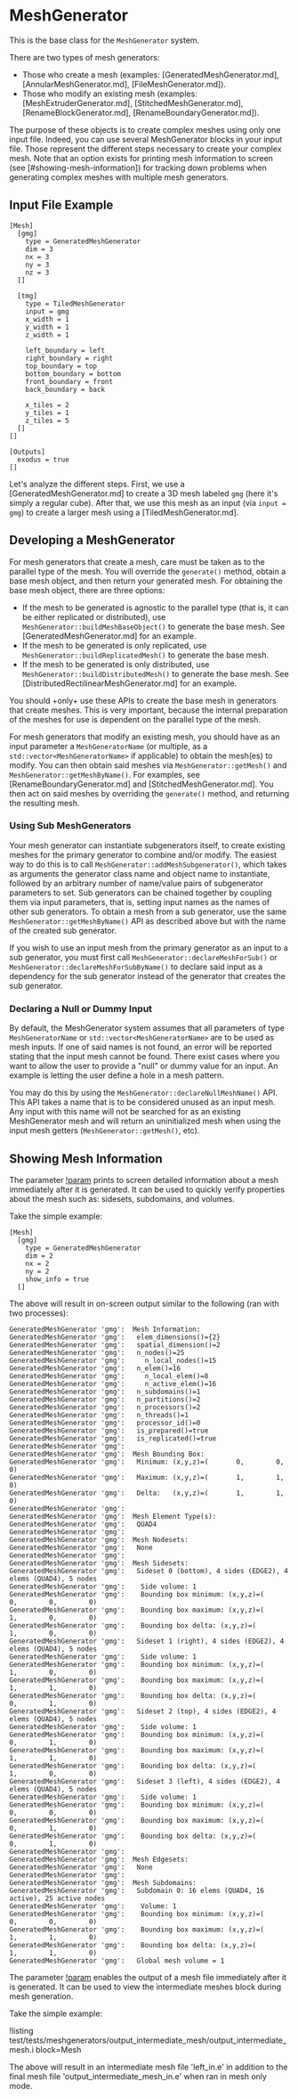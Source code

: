 # MeshGenerator

This is the base class for the `MeshGenerator` system.

There are two types of mesh generators:

- Those who create a mesh (examples: [GeneratedMeshGenerator.md], [AnnularMeshGenerator.md], [FileMeshGenerator.md]).
- Those who modify an existing mesh (examples: [MeshExtruderGenerator.md], [StitchedMeshGenerator.md], [RenameBlockGenerator.md], [RenameBoundaryGenerator.md]).

The purpose of these objects is to create complex meshes using only one input file. Indeed, you can use several MeshGenerator blocks in your input file. Those represent the different steps necessary to create your complex mesh. Note that an option exists for printing mesh information to screen (see [#showing-mesh-information]) for tracking down problems when generating complex meshes with multiple mesh generators.

## Input File Example

```
[Mesh]
  [gmg]
    type = GeneratedMeshGenerator
    dim = 3
    nx = 3
    ny = 3
    nz = 3
  []

  [tmg]
    type = TiledMeshGenerator
    input = gmg
    x_width = 1
    y_width = 1
    z_width = 1

    left_boundary = left
    right_boundary = right
    top_boundary = top
    bottom_boundary = bottom
    front_boundary = front
    back_boundary = back

    x_tiles = 2
    y_tiles = 1
    z_tiles = 5
  []
[]

[Outputs]
  exodus = true
[]
```

Let's analyze the different steps. First, we use a [GeneratedMeshGenerator.md] to create a 3D mesh labeled `gmg` (here it's simply a regular cube). After that, we use this mesh as an input (via `input = gmg`) to create a larger mesh using a [TiledMeshGenerator.md].

## Developing a MeshGenerator

For mesh generators that create a mesh, care must be taken as to the parallel type of the mesh. You will override the `generate()` method, obtain a base mesh object, and then return your generated mesh. For obtaining the base mesh object, there are three options:

- If the mesh to be generated is agnostic to the parallel type (that is, it can be either replicated or distributed), use `MeshGenerator::buildMeshBaseObject()` to generate the base mesh. See [GeneratedMeshGenerator.md] for an example.
- If the mesh to be generated is only replicated, use `MeshGenerator::buildReplicatedMesh()` to generate the base mesh.
- If the mesh to be generated is only distributed, use `MeshGenerator::buildDistributedMesh()` to generate the base mesh. See [DistributedRectilinearMeshGenerator.md] for an example.

You should +only+ use these APIs to create the base mesh in generators that create meshes. This is very important, because the internal preparation of the meshes for use is dependent on the parallel type of the mesh.

For mesh generators that modify an existing mesh, you should have as an input parameter a `MeshGeneratorName` (or multiple, as a `std::vector<MeshGeneratorName>` if applicable) to obtain the mesh(es) to modify. You can then obtain said meshes via `MeshGenerator::getMesh()` and `MeshGenerator::getMeshByName()`. For examples, see [RenameBoundaryGenerator.md] and [StitchedMeshGenerator.md]. You then act on said meshes by overriding the `generate()` method, and returning the resulting mesh.

### Using Sub MeshGenerators

Your mesh generator can instantiate subgenerators itself, to create existing meshes for the primary generator to combine and/or modify.  The easiest way to do this is to call `MeshGenerator::addMeshSubgenerator()`, which takes as arguments the generator class name and object name to instantiate, followed by an arbitrary number of name/value pairs of subgenerator parameters to set. Sub generators can be chained together by coupling them via input parameters, that is, setting input names as the names of other sub generators. To obtain a mesh from a sub generator, use the same `MeshGenerator::getMeshByName()` API as described above but with the name of the created sub generator.

If you wish to use an input mesh from the primary generator as an input to a sub generator, you must first call `MeshGenerator::declareMeshForSub()` or `MeshGenerator::declareMeshForSubByName()` to declare said input as a dependency for the sub generator instead of the generator that creates the sub generator.

### Declaring a Null or Dummy Input

By default, the MeshGenerator system assumes that all parameters of type `MeshGeneratorName` or `std::vector<MeshGeneratorName>` are to be used as mesh inputs. If one of said names is not found, an error will be reported stating that the input mesh cannot be found. There exist cases where you want to allow the user to provide a "null" or dummy value for an input. An example is letting the user define a hole in a mesh pattern.

You may do this by using the `MeshGenerator::declareNullMeshName()` API. This API takes a name that is to be considered unused as an input mesh. Any input with this name will not be searched for as an existing MeshGenerator mesh and will return an uninitialized mesh when using the input mesh getters (`MeshGenerator::getMesh()`, etc).

## Showing Mesh Information

The parameter [!param](/Mesh/GeneratedMeshGenerator/show_info) prints to screen detailed information about a mesh immediately after it is generated. It can be used to quickly verify properties about the mesh such as: sidesets, subdomains, and volumes.

Take the simple example:

```
[Mesh]
  [gmg]
    type = GeneratedMeshGenerator
    dim = 2
    nx = 2
    ny = 2
    show_info = true
  []
```

The above will result in on-screen output similar to the following (ran with two processes):

```
GeneratedMeshGenerator 'gmg':  Mesh Information:
GeneratedMeshGenerator 'gmg':   elem_dimensions()={2}
GeneratedMeshGenerator 'gmg':   spatial_dimension()=2
GeneratedMeshGenerator 'gmg':   n_nodes()=25
GeneratedMeshGenerator 'gmg':     n_local_nodes()=15
GeneratedMeshGenerator 'gmg':   n_elem()=16
GeneratedMeshGenerator 'gmg':     n_local_elem()=8
GeneratedMeshGenerator 'gmg':     n_active_elem()=16
GeneratedMeshGenerator 'gmg':   n_subdomains()=1
GeneratedMeshGenerator 'gmg':   n_partitions()=2
GeneratedMeshGenerator 'gmg':   n_processors()=2
GeneratedMeshGenerator 'gmg':   n_threads()=1
GeneratedMeshGenerator 'gmg':   processor_id()=0
GeneratedMeshGenerator 'gmg':   is_prepared()=true
GeneratedMeshGenerator 'gmg':   is_replicated()=true
GeneratedMeshGenerator 'gmg':
GeneratedMeshGenerator 'gmg':  Mesh Bounding Box:
GeneratedMeshGenerator 'gmg':   Minimum: (x,y,z)=(       0,        0,        0)
GeneratedMeshGenerator 'gmg':   Maximum: (x,y,z)=(       1,        1,        0)
GeneratedMeshGenerator 'gmg':   Delta:   (x,y,z)=(       1,        1,        0)
GeneratedMeshGenerator 'gmg':
GeneratedMeshGenerator 'gmg':  Mesh Element Type(s):
GeneratedMeshGenerator 'gmg':   QUAD4
GeneratedMeshGenerator 'gmg':
GeneratedMeshGenerator 'gmg':  Mesh Nodesets:
GeneratedMeshGenerator 'gmg':   None
GeneratedMeshGenerator 'gmg':
GeneratedMeshGenerator 'gmg':  Mesh Sidesets:
GeneratedMeshGenerator 'gmg':   Sideset 0 (bottom), 4 sides (EDGE2), 4 elems (QUAD4), 5 nodes
GeneratedMeshGenerator 'gmg':    Side volume: 1
GeneratedMeshGenerator 'gmg':    Bounding box minimum: (x,y,z)=(       0,        0,        0)
GeneratedMeshGenerator 'gmg':    Bounding box maximum: (x,y,z)=(       1,        0,        0)
GeneratedMeshGenerator 'gmg':    Bounding box delta: (x,y,z)=(       1,        0,        0)
GeneratedMeshGenerator 'gmg':   Sideset 1 (right), 4 sides (EDGE2), 4 elems (QUAD4), 5 nodes
GeneratedMeshGenerator 'gmg':    Side volume: 1
GeneratedMeshGenerator 'gmg':    Bounding box minimum: (x,y,z)=(       1,        0,        0)
GeneratedMeshGenerator 'gmg':    Bounding box maximum: (x,y,z)=(       1,        1,        0)
GeneratedMeshGenerator 'gmg':    Bounding box delta: (x,y,z)=(       0,        1,        0)
GeneratedMeshGenerator 'gmg':   Sideset 2 (top), 4 sides (EDGE2), 4 elems (QUAD4), 5 nodes
GeneratedMeshGenerator 'gmg':    Side volume: 1
GeneratedMeshGenerator 'gmg':    Bounding box minimum: (x,y,z)=(       0,        1,        0)
GeneratedMeshGenerator 'gmg':    Bounding box maximum: (x,y,z)=(       1,        1,        0)
GeneratedMeshGenerator 'gmg':    Bounding box delta: (x,y,z)=(       1,        0,        0)
GeneratedMeshGenerator 'gmg':   Sideset 3 (left), 4 sides (EDGE2), 4 elems (QUAD4), 5 nodes
GeneratedMeshGenerator 'gmg':    Side volume: 1
GeneratedMeshGenerator 'gmg':    Bounding box minimum: (x,y,z)=(       0,        0,        0)
GeneratedMeshGenerator 'gmg':    Bounding box maximum: (x,y,z)=(       0,        1,        0)
GeneratedMeshGenerator 'gmg':    Bounding box delta: (x,y,z)=(       0,        1,        0)
GeneratedMeshGenerator 'gmg':
GeneratedMeshGenerator 'gmg':  Mesh Edgesets:
GeneratedMeshGenerator 'gmg':   None
GeneratedMeshGenerator 'gmg':
GeneratedMeshGenerator 'gmg':  Mesh Subdomains:
GeneratedMeshGenerator 'gmg':   Subdomain 0: 16 elems (QUAD4, 16 active), 25 active nodes
GeneratedMeshGenerator 'gmg':    Volume: 1
GeneratedMeshGenerator 'gmg':    Bounding box minimum: (x,y,z)=(       0,        0,        0)
GeneratedMeshGenerator 'gmg':    Bounding box maximum: (x,y,z)=(       1,        1,        0)
GeneratedMeshGenerator 'gmg':    Bounding box delta: (x,y,z)=(       1,        1,        0)
GeneratedMeshGenerator 'gmg':   Global mesh volume = 1
```

The parameter [!param](/Mesh/GeneratedMeshGenerator/output) enables the output of a mesh file immediately after it is generated. It can be used to view the intermediate meshes block during mesh generation.

Take the simple example:

!listing test/tests/meshgenerators/output_intermediate_mesh/output_intermediate_mesh.i block=Mesh

The above will result in an intermediate mesh file 'left_in.e' in addition to the final mesh file 'output_intermediate_mesh_in.e' when ran in mesh only mode.
